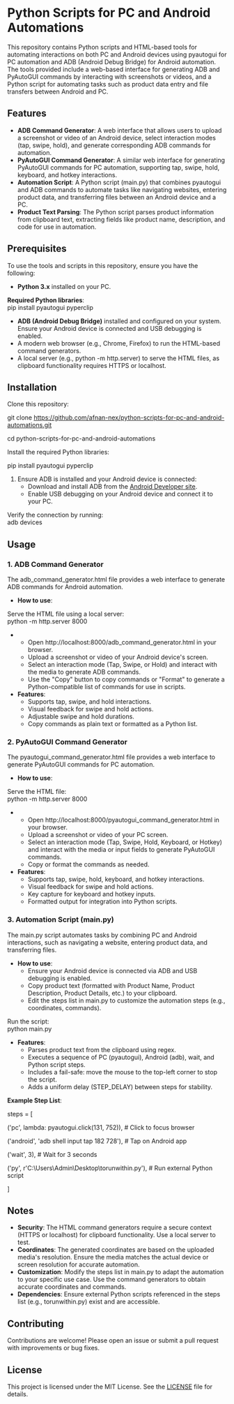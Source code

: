 # **Python Scripts for PC and Android Automations**

This repository contains Python scripts and HTML-based tools for automating interactions on both PC and Android devices using pyautogui for PC automation and ADB (Android Debug Bridge) for Android automation. The tools provided include a web-based interface for generating ADB and PyAutoGUI commands by interacting with screenshots or videos, and a Python script for automating tasks such as product data entry and file transfers between Android and PC.

## **Features**

*   **ADB Command Generator**: A web interface that allows users to upload a screenshot or video of an Android device, select interaction modes (tap, swipe, hold), and generate corresponding ADB commands for automation.
*   **PyAutoGUI Command Generator**: A similar web interface for generating PyAutoGUI commands for PC automation, supporting tap, swipe, hold, keyboard, and hotkey interactions.
*   **Automation Script**: A Python script (main.py) that combines pyautogui and ADB commands to automate tasks like navigating websites, entering product data, and transferring files between an Android device and a PC.
*   **Product Text Parsing**: The Python script parses product information from clipboard text, extracting fields like product name, description, and code for use in automation.

## **Prerequisites**

To use the tools and scripts in this repository, ensure you have the following:

*   **Python 3.x** installed on your PC.

**Required Python libraries**:  
pip install pyautogui pyperclip

*   **ADB (Android Debug Bridge)** installed and configured on your system. Ensure your Android device is connected and USB debugging is enabled.
*   A modern web browser (e.g., Chrome, Firefox) to run the HTML-based command generators.
*   A local server (e.g., python -m http.server) to serve the HTML files, as clipboard functionality requires HTTPS or localhost.

## **Installation**

Clone this repository:  
  
git clone https://github.com/afnan-nex/python-scripts-for-pc-and-android-automations.git

cd python-scripts-for-pc-and-android-automations

Install the required Python libraries:  
  
pip install pyautogui pyperclip

1.  Ensure ADB is installed and your Android device is connected:  
    *   Download and install ADB from the [Android Developer site](https://developer.android.com/tools/releases/platform-tools).
    *   Enable USB debugging on your Android device and connect it to your PC.

Verify the connection by running:  
adb devices

## **Usage**

### **1. ADB Command Generator**

The adb_command_generator.html file provides a web interface to generate ADB commands for Android automation.

*   **How to use**:  
    

Serve the HTML file using a local server:  
python -m http.server 8000

*   *   Open http://localhost:8000/adb_command_generator.html in your browser.
    *   Upload a screenshot or video of your Android device's screen.
    *   Select an interaction mode (Tap, Swipe, or Hold) and interact with the media to generate ADB commands.
    *   Use the "Copy" button to copy commands or "Format" to generate a Python-compatible list of commands for use in scripts.
*   **Features**:  
    *   Supports tap, swipe, and hold interactions.
    *   Visual feedback for swipe and hold actions.
    *   Adjustable swipe and hold durations.
    *   Copy commands as plain text or formatted as a Python list.

### **2. PyAutoGUI Command Generator**

The pyautogui_command_generator.html file provides a web interface to generate PyAutoGUI commands for PC automation.

*   **How to use**:  
    

Serve the HTML file:  
python -m http.server 8000

*   *   Open http://localhost:8000/pyautogui_command_generator.html in your browser.
    *   Upload a screenshot or video of your PC screen.
    *   Select an interaction mode (Tap, Swipe, Hold, Keyboard, or Hotkey) and interact with the media or input fields to generate PyAutoGUI commands.
    *   Copy or format the commands as needed.
*   **Features**:  
    *   Supports tap, swipe, hold, keyboard, and hotkey interactions.
    *   Visual feedback for swipe and hold actions.
    *   Key capture for keyboard and hotkey inputs.
    *   Formatted output for integration into Python scripts.

### **3. Automation Script (main.py)**

The main.py script automates tasks by combining PC and Android interactions, such as navigating a website, entering product data, and transferring files.

*   **How to use**:  
    *   Ensure your Android device is connected via ADB and USB debugging is enabled.
    *   Copy product text (formatted with Product Name, Product Description, Product Details, etc.) to your clipboard.
    *   Edit the steps list in main.py to customize the automation steps (e.g., coordinates, commands).

Run the script:  
python main.py

*   **Features**:  
    *   Parses product text from the clipboard using regex.
    *   Executes a sequence of PC (pyautogui), Android (adb), wait, and Python script steps.
    *   Includes a fail-safe: move the mouse to the top-left corner to stop the script.
    *   Adds a uniform delay (STEP_DELAY) between steps for stability.

**Example Step List**:  
  
steps = [

('pc', lambda: pyautogui.click(131, 752)), # Click to focus browser

('android', 'adb shell input tap 182 728'), # Tap on Android app

('wait', 3), # Wait for 3 seconds

('py', r'C:\\Users\\Admin\\Desktop\\torunwithin.py'), # Run external Python script

]

## **Notes**

*   **Security**: The HTML command generators require a secure context (HTTPS or localhost) for clipboard functionality. Use a local server to test.
*   **Coordinates**: The generated coordinates are based on the uploaded media's resolution. Ensure the media matches the actual device or screen resolution for accurate automation.
*   **Customization**: Modify the steps list in main.py to adapt the automation to your specific use case. Use the command generators to obtain accurate coordinates and commands.
*   **Dependencies**: Ensure external Python scripts referenced in the steps list (e.g., torunwithin.py) exist and are accessible.

## **Contributing**

Contributions are welcome! Please open an issue or submit a pull request with improvements or bug fixes.

## **License**

This project is licensed under the MIT License. See the [LICENSE](https://grok.com/chat/LICENSE) file for details.
